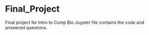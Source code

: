 # Final_Project
Final project for Intro to Comp Bio
Juypter file contains the code and answered questions.
